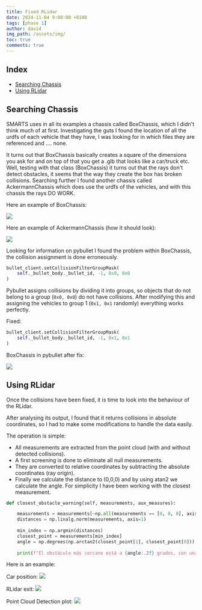```yaml
---
title: Fixed RLidar
date: 2024-11-04 9:00:00 +0100
tags: [phase 1]
author: david
img_path: /assets/img/
toc: true
comments: true
---
```


## Index

- [Searching Chassis](#searching-chassis)
- [Using RLidar](#using-rlidar)

## Searching Chassis

SMARTS uses in all its examples a chassis called BoxChassis, which I didn't think much of at first.
Investigating the guts I found the location of all the urdfs of each vehicle that they have, I was looking for in which files they are referenced and .... none.

It turns out that BoxChassis basically creates a square of the dimensions you ask for and on top of that you get a .glb that looks like a car/truck etc.
Well, testing with that class (BoxChassis) it turns out that the rays don't detect obstacles, it seems that the way they create the box has broken collisions. Searching further I found another chassis called AckermannChassis which does use the urdfs of the vehicles, and with this chassis the rays DO WORK.

Here an example of BoxChassis:

![](BoxChassis_before.png)


Here an example of AckermannChassis (how it should look):

![](AckermannChassis.png)

Looking for information on pybullet I found the problem within BoxChassis, the collision assignment is done erroneously.

```python
bullet_client.setCollisionFilterGroupMask(
    self._bullet_body._bullet_id, -1, 0x0, 0x0
)
```

Pybullet assigns collisions by dividing it into groups, so objects that do not belong to a group (`0x0, 0x0`) do not have collisions. After modifying this and assigning the vehicles to group 1 (`0x1, 0x1` randomly) everything works perfectly.

Fixed:
```python
bullet_client.setCollisionFilterGroupMask(
    self._bullet_body._bullet_id, -1, 0x1, 0x1
)
```

BoxChassis in pybullet after fix:

![](BoxChassis_after.png)

## Using RLidar

Once the collisions have been fixed, it is time to look into the behaviour of the RLidar.

After analysing its output, I found that it returns collisions in absolute coordinates, so I had to make some modifications to handle the data easily.

The operation is simple:
- All measurements are extracted from the point cloud (with and without detected collisions).
- A first screening is done to eliminate all null measurements.
- They are converted to relative coordinates by subtracting the absolute coordinates (ray origin).
- Finally we calculate the distance to (0,0,0) and by using atan2 we calculate the angle. For simplicity I have been working with the closest measurement.

```python
def closest_obstacle_warning(self, measurements, aux_measures):

    measurements = measurements[~np.all(measurements == [0, 0, 0], axis=1)] - aux_measures[0]
    distances = np.linalg.norm(measurements, axis=1)
    
    min_index = np.argmin(distances)
    closest_point = measurements[min_index]
    angle = np.degrees(np.arctan2(closest_point[1], closest_point[0]))  # atan2(y, x)
    
    print(f"El obstáculo más cercano está a {angle:.2f} grados, con una distancia de {distances[min_index]:.2f} unidades.")
```

Here is an example:


Car position:
![](back_car_pose.png)


RLidar exit:
![](lidar_detection_exit.png)


Point Cloud Detection plot:
![](back_car_pc.png)
